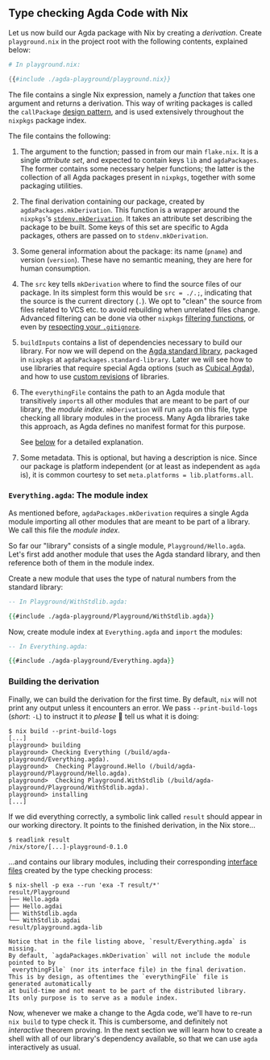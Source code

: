 ## Type checking Agda Code with Nix

Let us now build our Agda package with Nix by creating a _derivation_.
Create `playground.nix` in the project root with the following contents,
explained below:

```nix
# In playground.nix:

{{#include ./agda-playground/playground.nix}}
```

The file contains a single Nix expression, namely a _function_
that takes one argument and returns a derivation.
This way of writing packages is called the `callPackage` [design pattern][callpackage-design-pattern],
and is used extensively throughout the `nixpkgs` package index.

The file contains the following:

1. The argument to the function; passed in from our main `flake.nix`.
   It is a single _attribute set_, and expected to contain keys `lib` and `agdaPackages`.
   The former contains some necessary helper functions;
   the latter is the collection of all Agda packages present in `nixpkgs`,
   together with some packaging utilities.

1. The final derivation containing our package, created by `agdaPackages.mkDerivation`.
   This function is a wrapper around the `nixpkgs`'s [`stdenv.mkDerivation`][stdenv].
   It takes an attribute set describing the package to be built.
   Some keys of this set are specific to Agda packages, others are passed on to `stdenv.mkDerivation`.

1. Some general information about the package: its name (`pname`) and version (`version`).
   These have no semantic meaning, they are here for human consumption.

1. The `src` key tells `mkDerivation` where to find the source files of our package.
   In its simplest form this would be `src = ./.;`, indicating that the source is the current directory (`.`).
   We opt to "clean" the source from files related to VCS etc.
   to avoid rebuilding when unrelated files change.
   Advanced filtering can be done via other `nixpkgs` [filtering functions][lib-sources],
   or even by [respecting your `.gitignore`][pkgs-gitignore].

1. `buildInputs` contains a list of dependencies necessary to build our library.
   For now we will depend on the [Agda standard library](https://github.com/agda/agda-stdlib),
   packaged in `nixpkgs` at `agdaPackages.standard-library`.
   Later we will see how to use libraries that require special Agda options
   (such as [Cubical Agda](./06-advanced-usage.md#cubical-agda-specifying-agda-options)),
   and how to use [custom revisions](./06-advanced-usage.md#overriding-libraries) of libraries.

1. The `everythingFile` contains the path to an Agda module that transitively
   `import`s all other modules that are meant to be part of our library,
   the _module index_.
   `mkDerivation` will run `agda` on this file, type checking all library modules in the process.
   Many Agda libraries take this approach, as Agda defines no manifest format for this purpose.

   See [below](#everythingagda-the-module-index) for a detailed explanation.

1. Some metadata.
   This is optional, but having a description is nice.
   Since our package is platform independent (or at least as independent as `agda` is),
   it is common courtesy to set `meta.platforms = lib.platforms.all`.

### `Everything.agda`: The module index

As mentioned before, `agdaPackages.mkDerivation` requires a single Agda module
importing all other modules that are meant to be part of a library.
We call this file the _module index_.

So far our "library" consists of a single module, `Playground/Hello.agda`.
Let's first add another module that uses the Agda standard library,
and then reference both of them in the module index.

Create a new module that uses the type of natural numbers from
the standard library:

```agda
-- In Playground/WithStdlib.agda:

{{#include ./agda-playground/Playground/WithStdlib.agda}}
```

Now, create module index at `Everything.agda` and `import` the modules:

```agda
-- In Everything.agda:

{{#include ./agda-playground/Everything.agda}}
```

### Building the derivation

Finally, we can build the derivation for the first time.
By default, `nix` will not print any output unless it encounters an error.
We pass `--print-build-logs` (_short_: `-L`) to instruct it to _please_ 🥺 tell us what it is doing:

```shellsession
$ nix build --print-build-logs
[...]
playground> building
playground> Checking Everything (/build/agda-playground/Everything.agda).
playground>  Checking Playground.Hello (/build/agda-playground/Playground/Hello.agda).
playground>  Checking Playground.WithStdlib (/build/agda-playground/Playground/WithStdlib.agda).
playground> installing
[...]
```

If we did everything correctly,
a symbolic link called `result` should appear in our working directory.
It points to the finished derivation, in the Nix store...

```shellsession
$ readlink result
/nix/store/[...]-playground-0.1.0
```

...and contains our library modules, including their corresponding
[interface files](https://agda.readthedocs.io/en/latest/tools/interface-files.html)
created by the type checking process:

```shellsession
$ nix-shell -p exa --run 'exa -T result/*'
result/Playground
├── Hello.agda
├── Hello.agdai
├── WithStdlib.agda
└── WithStdlib.agdai
result/playground.agda-lib
```

~~~admonish warning title="Warning: potential footgun"
Notice that in the file listing above, `result/Everything.agda` is missing.
By default, `agdaPackages.mkDerivation` will not include the module pointed to by
`everythingFile` (nor its interface file) in the final derivation.
This is by design, as oftentimes the `everythingFile` file is generated automatically
at build-time and not meant to be part of the distributed library.
Its only purpose is to serve as a module index.
~~~

Now, whenever we make a change to the Agda code, we'll have to re-run `nix build` to type check it.
This is cumbersome, and definitely not _interactive_ theorem proving.
In the next section we will learn how to create a shell with all of our library's
dependency available, so that we can use `agda` interactively as usual.

[callpackage-design-pattern]: https://nixos.org/guides/nix-pills/callpackage-design-pattern.html
[lib-sources]: https://nixos.org/manual/nixpkgs/stable/#sec-functions-library-sources
[pkgs-gitignore]: https://nixos.org/manual/nixpkgs/stable/#sec-pkgs-nix-gitignore
[stdenv]: https://nixos.org/manual/nixpkgs/stable/#chap-stdenv
